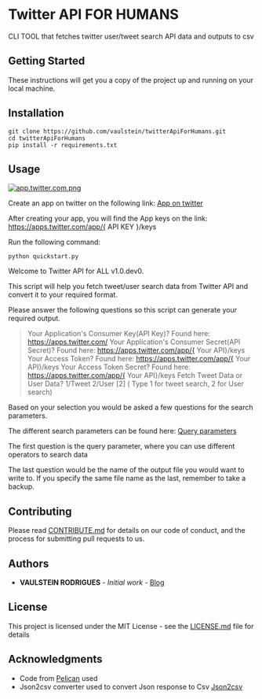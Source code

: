 # Twitter API FOR HUMANS

CLI TOOL that fetches twitter user/tweet search API data and outputs to csv

## Getting Started

These instructions will get you a copy of the project up and running on your local machine.

## Installation

    git clone https://github.com/vaulstein/twitterApiForHumans.git
    cd twitterApiForHumans
    pip install -r requirements.txt

## Usage

[![app.twitter.com.png](https://s4.postimg.org/5cwwhsgi5/app_twitter_com.png)](https://postimg.org/image/dv6cm4n0p/)

Create an app on twitter on the following link:
    [App on twitter](https://apps.twitter.com/)

After creating your app, you will find the App keys on the link: https://apps.twitter.com/app/{ API KEY }/keys

Run the following command:

    python quickstart.py

Welcome to Twitter API for ALL v1.0.dev0.

This script will help you fetch tweet/user search data from Twitter API and convert it to
your required format.

Please answer the following questions so this script can generate your
required output.


 > Your Application's Consumer Key(API Key)? Found here: https://apps.twitter.com/
 > Your Application's Consumer Secret(API Secret)? Found here: https://apps.twitter.com/app/{ Your API}/keys
 > Your Access Token? Found here: https://apps.twitter.com/app/{ Your API}/keys
 > Your Access Token Secret? Found here: https://apps.twitter.com/app/{ Your API}/keys
 > Fetch Tweet Data or User Data? 1/Tweet 2/User [2] ( Type 1 for tweet search, 2 for User search)

Based on your selection you would be asked a few questions for the search parameters.

The different search parameters can be found here:
[Query parameters](https://dev.twitter.com/rest/public/search)

The first question is the query parameter, where you can use different operators to search data

The last question would be the name of the output file you would want to write to.
If you specify the same file name as the last, remember to take a backup.

## Contributing

Please read [CONTRIBUTE.md](CONTRIBUTE.md) for details on our code of conduct, and the process for submitting pull requests to us.


## Authors

* **VAULSTEIN RODRIGUES** - *Initial work* - [Blog](https://vaulstein.github.io)


## License

This project is licensed under the MIT License - see the [LICENSE.md](LICENSE.md) file for details

## Acknowledgments

* Code from [Pelican](https://github.com/getpelican/pelican) used
* Json2csv converter used to convert Json response to Csv [Json2csv](https://github.com/evidens/json2csv)
